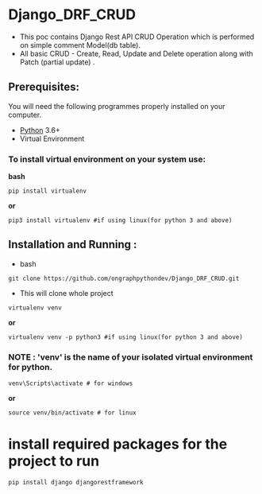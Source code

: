 # Django_DRF_CRUD
- This poc contains Django Rest API CRUD Operation which is performed on simple comment Model(db table).
- All basic CRUD - Create, Read, Update and Delete operation along with Patch (partial update) .


## Prerequisites:

You will need the following programmes properly installed on your computer.

* [Python](https://www.python.org/) 3.6+
* Virtual Environment

### To install virtual environment on your system use:
**bash**
```
pip install virtualenv
```
**or**
```
pip3 install virtualenv #if using linux(for python 3 and above)
```


## Installation and Running :

- bash
```
git clone https://github.com/ongraphpythondev/Django_DRF_CRUD.git
```
- This will clone whole project

```
virtualenv venv 
```
**or**
```
virtualenv venv -p python3 #if using linux(for python 3 and above)
```
### NOTE : 'venv' is the name of your isolated virtual environment for python.
```
venv\Scripts\activate # for windows
```
**or**
```
source venv/bin/activate # for linux
```

# install required packages for the project to run
```
pip install django djangorestframework
```
